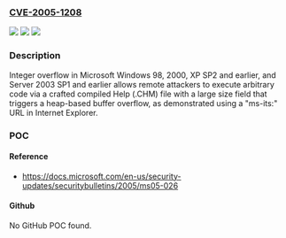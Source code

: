 ### [CVE-2005-1208](https://cve.mitre.org/cgi-bin/cvename.cgi?name=CVE-2005-1208)
![](https://img.shields.io/static/v1?label=Product&message=n%2Fa&color=blue)
![](https://img.shields.io/static/v1?label=Version&message=n%2Fa&color=blue)
![](https://img.shields.io/static/v1?label=Vulnerability&message=n%2Fa&color=brighgreen)

### Description

Integer overflow in Microsoft Windows 98, 2000, XP SP2 and earlier, and Server 2003 SP1 and earlier allows remote attackers to execute arbitrary code via a crafted compiled Help (.CHM) file with a large size field that triggers a heap-based buffer overflow, as demonstrated using a "ms-its:" URL in Internet Explorer.

### POC

#### Reference
- https://docs.microsoft.com/en-us/security-updates/securitybulletins/2005/ms05-026

#### Github
No GitHub POC found.

